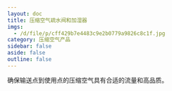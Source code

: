 ```yaml
---
layout: doc
title: 压缩空气疏水阀和加湿器
imgs:
  - /d/file/p/cff429b7e4483c9e2b0779a9826c8c1f.jpg
category: 压缩空气产品
sidebar: false
aside: false
outline: false
---
```


确保输送点到使用点的压缩空气具有合适的流量和高品质。

<AllProducts category="压缩空气疏水阀和加湿器,压缩空气疏水阀" />

